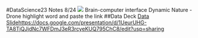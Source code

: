 #DataScience23
Notes 8/24
<img src="https://www.ntu.edu.sg/images/default-source/hub-programmes/scse/msc_datasc2_web775x465.jpg?sfvrsn=4dba8fec_5">
Brain-computer interface
Dynamic Nature - Drone 
highlight word and paste the link 
##Data Deck
[Data Slide](https://docs.google.com/presentation/d/1UeurUHG-TA8TjQJjdNc7WFDmJ3eR3rcyeKUQ795ChC8/edit?usp=sharing)https://docs.google.com/presentation/d/1UeurUHG-TA8TjQJjdNc7WFDmJ3eR3rcyeKUQ795ChC8/edit?usp=sharing
